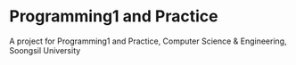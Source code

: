 # Programming1 and Practice
A project for Programming1 and Practice, Computer Science &amp; Engineering, Soongsil University
